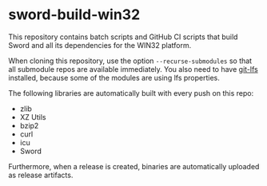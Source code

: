 # sword-build-win32

This repository contains batch scripts and GitHub CI scripts that build Sword and all its dependencies for the WIN32 platform.

When cloning this repository, use the option `--recurse-submodules` so that all submodule repos are available immediately. You also need to have [git-lfs](https://git-lfs.github.com/) installed, because some of the modules are using lfs properties.

The following libraries are automatically built with every push on this repo:
- zlib
- XZ Utils
- bzip2
- curl
- icu
- Sword

Furthermore, when a release is created, binaries are automatically uploaded as release artifacts.

